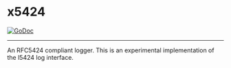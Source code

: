 # x5424

[![GoDoc][docs_badge]][docs]

---

An RFC5424 compliant logger. This is an experimental implementation of the l5424 log interface.

[docs]: https://godoc.org/github.com/JustAnotherOrganization/l5424/x5424
[docs_badge]: https://godoc.org/github.com/JustAnotherOrganization/l5424/x5424?status.svg